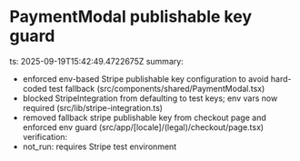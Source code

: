 # PaymentModal publishable key guard

ts: 2025-09-19T15:42:49.4722675Z
summary:
  - enforced env-based Stripe publishable key configuration to avoid hard-coded test fallback (src/components/shared/PaymentModal.tsx)
  - blocked StripeIntegration from defaulting to test keys; env vars now required (src/lib/stripe-integration.ts)
  - removed fallback stripe publishable key from checkout page and enforced env guard (src/app/[locale]/(legal)/checkout/page.tsx)
verification:
  - not_run: requires Stripe test environment
